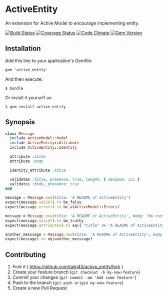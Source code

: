 # ActiveEntity

An extension for Active Model to encourage implementing entity.

[![Build Status](https://travis-ci.org/taiki45/active_entity.svg?branch=master)](https://travis-ci.org/taiki45/active_entity) [![Coverage Status](https://coveralls.io/repos/taiki45/active_entity/badge.svg)](https://coveralls.io/r/taiki45/active_entity) [![Code Climate](https://codeclimate.com/github/taiki45/active_entity/badges/gpa.svg)](https://codeclimate.com/github/taiki45/active_entity) [![Gem Version](https://badge.fury.io/rb/active_entity.svg)](http://badge.fury.io/rb/active_entity)

## Installation

Add this line to your application's Gemfile:

```
gem 'active_entity'
```

And then execute:

    $ bundle

Or install it yourself as:

    $ gem install active_entity

## Synopsis

```ruby
class Message
  include ActiveModel::Model
  include ActiveEntity::Attribute
  include ActiveEntity::Identity

  attribute :title
  attribute :body

  identity_attribute :title

  validates :title, presence: true, length: { maximum: 255 }
  validates :body, presence: true
end

message = Message.new(title: 'A README of ActiveEntity')
expect(message.valid?).to be_falsy
expect(message.errors).to be_a(ActiveModel::Errors)

message = Message.new(title: 'A README of ActiveEntity', body: 'No contents!')
expect(message.valid?).to be_truthy
expect(message.attributes).to eq({ "title" => "A README of ActiveEntity", "body" => "No contents!" })

another_messsage = Message.new(title: 'A README of ActiveEntity', body: '')
expect(message).to eq(another_messsage)
```

## Contributing

1. Fork it ( https://github.com/taiki45/active_entity/fork )
2. Create your feature branch (`git checkout -b my-new-feature`)
3. Commit your changes (`git commit -am 'Add some feature'`)
4. Push to the branch (`git push origin my-new-feature`)
5. Create a new Pull Request
